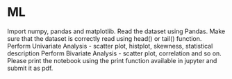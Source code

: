 # ML 
Import numpy, pandas and matplotlib.
Read the dataset using Pandas.
Make sure that the dataset is correctly read using head() or tail() function.
Perform Univariate Analysis - scatter plot, histplot, skewness, statistical description
Perform Bivariate Analysis - scatter plot, correlation and so on.
Please print the notebook using the print function available in jupyter and submit it as pdf.
